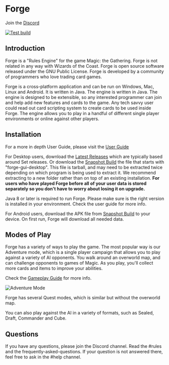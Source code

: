 # Forge

Join the [Discord](https://discord.gg/HcPJNyD66a)

[![Test build](https://github.com/Card-Forge/forge/actions/workflows/test-build.yaml/badge.svg)](https://github.com/Card-Forge/forge/actions/workflows/test-build.yaml)

## Introduction

Forge is a "Rules Engine" for the game Magic: the Gathering.
Forge is not related in any way with Wizards of the Coast.
Forge is open source software released under the GNU Public License.
Forge is developed by a community of programmers who love trading card games.

Forge is a cross-platform application and can be run on Windows, Mac, Linux and Android. It is written in Java. The engine is written in Java. The engine is designed to be extensible, so any interested programmer can join and help add new features and cards to the game. Any tech savvy user could read out card scripting system to create cards to be used inside Forge.
The engine allows you to play in a handful of different single player environments or online against other players.


## Installation

For a more in depth User Guide, please visit the [User Guide](https://github.com/Card-Forge/forge/wiki/User-Guide)

For Desktop users, download the [Latest Releases](https://github.com/Card-Forge/forge/releases/latest) which are typically based around Set releases.
Or download the [Snapshot Build](https://downloads.cardforge.org/dailysnapshots/) the file that starts with "forge-gui-desktop". 
This file is tarball, and may need to be extracted twice depending on which program is being used to extract it. 
We recommend extracting to a new folder rather than on top of an existing installation.
**For users who have played Forge before all of your user data is stored separately so you don't have to worry about losing it on upgrade.**

Java 8 or later is required to run Forge. Please make sure is the right version is installed in your environment. Check the user guide for more info.

For Android users, download the APK file from [Snapshot Build](https://downloads.cardforge.org/dailysnapshots/) to your device. 
On first run, Forge will download all needed data.

## Modes of Play

Forge has a variety of ways to play the game. The most popular way is our Adventure mode, which is a single player campaign that allows you to play against a variety of AI opponents. 
You walk around an overworld map, and can challenge opponents to games of Magic. As you play, you'll collect more cards and items to improve your abilities.

Check the [Gameplay Guide](https://github.com/Card-Forge/forge/wiki/Gameplay-Guide) for more info.

![Adventure Mode](https://downloads.cardforge.org/images/site/adventure-mode.png "Adventure Mode")


Forge has several Quest modes, which is similar but without the overworld map. 

You can also play against the AI in a variety of formats, such as Sealed, Draft, Commander and Cube.

## Questions

If you have any questions, please join the Discord channel. Read the #rules and the frequently-asked-questions. 
If your question is not answered there, feel free to ask in the #help channel.
